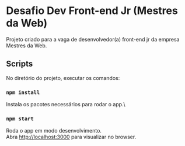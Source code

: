# Desafio Dev Front-end Jr (Mestres da Web)

Projeto criado para a vaga de desenvolvedor(a) front-end jr da empresa Mestres da Web.

## Scripts

No diretório do projeto, executar os comandos:

### `npm install`

Instala os pacotes necessários para rodar o app.\

### `npm start`

Roda o app em modo desenvolvimento.\
Abra [http://localhost:3000](http://localhost:3000) para visualizar no browser.
